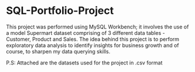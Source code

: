 # SQL-Portfolio-Project
This project was performed using MySQL Workbench; it involves the use of a 
model Supermart dataset comprising of 3 different data tables - Customer, Product
and Sales. The idea behind this project is to perform exploratory data analysis to
identify insights for business growth and of course, to sharpen my data querying skills.

P.S: Attached are the datasets used for the project in .csv format
